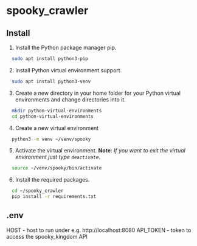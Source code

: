 # spooky_crawler

## Install

1. Install the Python package manager pip.
    
```bash
  sudo apt install python3-pip
```
    
2. Install Python virtual environment support.
    
```bash
  sudo apt install python3-venv
```
    
3. Create a new directory in your home folder for your Python virtual environments and change directories into it.
    
```bash
  mkdir python-virtual-environments 
  cd python-virtual-environments
```
    
4. Create a new virtual environment
    
```bash
  python3 -m venv ~/venv/spooky
```
    
5. Activate the virtual environment. **Note**: *If you want to exit the virtual environment just type `deactivate`*.
    
```bash
  source ~/venv/spooky/bin/activate
```
6. Install the required packages.

```bash
  cd ~/spooky_crawler
  pip install -r requirements.txt
```

## .env
HOST - host to run under e.g. http://localhost:8080
API_TOKEN - token to access the spooky_kingdom API